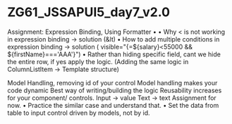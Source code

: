 # ZG61_JSSAPUI5_day7_v2.0
Assignment: Expression Binding, Using Formatter
•
• Why < is not working in expression binding -> solution (&lt)
• How to add multiple conditions in expression binding -> solution (
visible="{=${salary}&lt;55000 &amp;&amp; ${firstName}==='AAA'}")
• Rather than hiding specific field, cant we hide the entire row, if yes apply the logic.
(Adding the same logic in ColumnListItem -> Template structure)


Model Handling, removing id of your control
Model handling makes your code dynamic
Best way of writing/building the logic
Reusability increases for your component/ controls.
Input -> value
Text -> text
Assignment for now.
• Practice the similar case and understand that.
• Set the data from table to input control driven by models, not by id.
